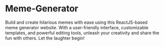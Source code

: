 # Meme-Generator
Build and create hilarious memes with ease using this ReactJS-based meme generator website. With a user-friendly interface, customizable templates, and powerful editing tools, unleash your creativity and share the fun with others. Let the laughter begin!
